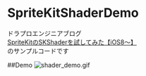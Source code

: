 # SpriteKitShaderDemo

ドラプロエンジニアブログ  
[SpriteKitのSKShaderを試してみた【iOS8〜】](http://www.dorapro.co.jp/engineerblog/?p=533)  
のサンプルコードです

##Demo
![shader_demo.gif](http://www.dorapro.co.jp/engineerblog/wp-content/uploads/2015/02/shader_demo.gif)  
